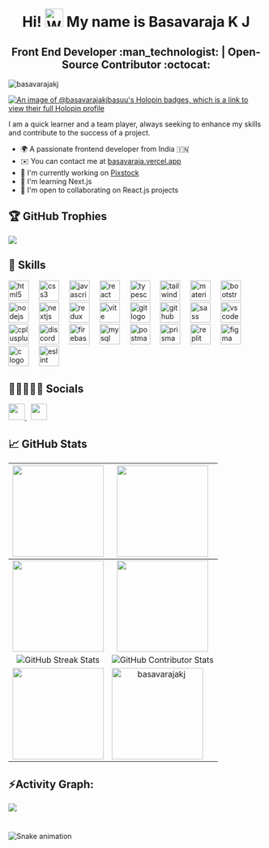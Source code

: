 <h1 align="center"> Hi! <img src="https://user-images.githubusercontent.com/18350557/176309783-0785949b-9127-417c-8b55-ab5a4333674e.gif" width="36" height="36" alt="Waving Hand Emoji"> My name is Basavaraja K J</h1>

<h2 align="center"> Front End Developer :man_technologist: | Open-Source Contributor :octocat: </h2>

<p align="left"> <img src="https://komarev.com/ghpvc/?username=basavarajakj&label=Profile%20views&color=0e75b6&style=flat" alt="basavarajakj" /> </p>

[![An image of @basavarajakjbasuu's Holopin badges, which is a link to view their full Holopin profile](https://holopin.me/basavarajakjbasuu)](https://holopin.io/@basavarajakjbasuu)

I am a quick learner and a team player, always seeking to enhance my skills and contribute to the success of a project.
<br/>
* 🌍 A passionate frontend developer from India 🇮🇳
* ✉️ You can contact me at [basavaraja.vercel.app](mailto:https://basavaraja.vercel.app/)
* 🚀 I'm currently working on [Pixstock](http://github.com/Basavarajakj/pixastock)
* 🧠 I'm learning Next.js
* 🤝 I'm open to collaborating on React.js projects



## 🏆 GitHub Trophies
![](https://github-profile-trophy.vercel.app/?username=basavarajakj&theme=radical&no-frame=false&no-bg=true&margin-w=4)

## 🦾 Skills

<div align="left">
  <img src="https://skillicons.dev/icons?i=html" height="40" alt="html5 logo"  />
  <img width="12" />
  <img src="https://skillicons.dev/icons?i=css" height="40" alt="css3 logo"  />
  <img width="12" />
  <img src="https://skillicons.dev/icons?i=js" height="40" alt="javascript logo"  />
  <img width="12" />
  <img src="https://skillicons.dev/icons?i=react" height="40" alt="react logo"  />
  <img width="12" />
  <img src="https://skillicons.dev/icons?i=ts" height="40" alt="typescript logo"  />
  <img width="12" />
  <img src="https://skillicons.dev/icons?i=tailwind" height="40" alt="tailwindcss logo"  />
  <img width="12" />
  <img src="https://skillicons.dev/icons?i=materialui" height="40" alt="materialui logo"  />
  <img width="12" />
  <img src="https://skillicons.dev/icons?i=bootstrap" height="40" alt="bootstrap logo"  />
  <img width="12" />
  <img src="https://skillicons.dev/icons?i=nodejs" height="40" alt="nodejs logo"  />
  <img width="12" />
  <img src="https://skillicons.dev/icons?i=nextjs" height="40" alt="nextjs logo"  />
  <img width="12" />
  <img src="https://skillicons.dev/icons?i=redux" height="40" alt="redux logo"  />
  <img width="12" />
  <img src="https://skillicons.dev/icons?i=vite" height="40" alt="vite logo"  />
  <img width="12" />
  <img src="https://skillicons.dev/icons?i=git" height="40" alt="git logo"  />
  <img width="12" />
  <img src="https://skillicons.dev/icons?i=github" height="40" alt="github logo"  />
  <img width="12" />
  <img src="https://skillicons.dev/icons?i=sass" height="40" alt="sass logo"  />
  <img width="12" />
  <img src="https://skillicons.dev/icons?i=vscode" height="40" alt="vscode logo"  />
  <img width="12" />
  <img src="https://skillicons.dev/icons?i=cpp" height="40" alt="cplusplus logo"  />
  <img width="12" />
  <img src="https://skillicons.dev/icons?i=discord" height="40" alt="discord logo"  />
  <img width="12" />
  <img src="https://skillicons.dev/icons?i=firebase" height="40" alt="firebase logo"  />
  <img width="12" />
  <img src="https://skillicons.dev/icons?i=mysql" height="40" alt="mysql logo"  />
  <img width="12" />
  <img src="https://skillicons.dev/icons?i=postman" height="40" alt="postman logo"  />
  <img width="12" />
  <img src="https://skillicons.dev/icons?i=prisma" height="40" alt="prisma logo"  />
  <img width="12" />
  <img src="https://skillicons.dev/icons?i=replit" height="40" alt="replit logo"  />
  <img width="12" />
  <img src="https://skillicons.dev/icons?i=figma" height="40" alt="figma logo"  />
  <img width="12" />
  <img src="https://skillicons.dev/icons?i=c" height="40" alt="c logo"  />
  <img width="12" />
  <img src="https://cdn.jsdelivr.net/gh/devicons/devicon/icons/eslint/eslint-original.svg" height="40" alt="eslint logo"  />
</div>

## 👨🏽‍🤝‍👨🏾 Socials

<div align="left">
  <a href="https://www.github.com/Basavarajakjbasuu" target="_blank" rel="noreferrer">
    <picture>
      <source media="(prefers-color-scheme: dark)" srcset="https://raw.githubusercontent.com/danielcranney/readme-generator/main/public/icons/socials/github-dark.svg" />
      <source media="(prefers-color-scheme: light)" srcset="https://raw.githubusercontent.com/danielcranney/readme-generator/main/public/icons/socials/github.svg" />
      <img src="https://raw.githubusercontent.com/danielcranney/readme-generator/main/public/icons/socials/github.svg" width="32" height="32" />
    </picture>
  </a>&nbsp;
  <a href="https://www.linkedin.com/in/basavarajakj" target="_blank" rel="noreferrer">
    <picture>
      <source media="(prefers-color-scheme: dark)" srcset="https://raw.githubusercontent.com/danielcranney/readme-generator/main/public/icons/socials/linkedin-dark.svg" />
      <source media="(prefers-color-scheme: light)" srcset="https://raw.githubusercontent.com/danielcranney/readme-generator/main/public/icons/socials/linkedin.svg" />
      <img src="https://raw.githubusercontent.com/danielcranney/readme-generator/main/public/icons/socials/linkedin.svg" width="32" height="32" />
    </picture>
  </a>
</div>

## 📈 GitHub Stats

|<img align="center" src="http://github-profile-summary-cards.vercel.app/api/cards/stats?username=basavarajakj&theme=dark" height="180em" /> | <img align="center" src="http://github-profile-summary-cards.vercel.app/api/cards/most-commit-language?username=basavarajakj&theme=dark" height="180em" /> |
|:---:|:---:|
|<img align="center" src="http://github-profile-summary-cards.vercel.app/api/cards/repos-per-language?username=basavarajakj&theme=dark" height="180em" /> | <img align="center" src="http://github-profile-summary-cards.vercel.app/api/cards/productive-time?username=basavarajakj&theme=dark" height="180em" /> |
| ![GitHub Streak Stats](https://github-readme-streak-stats.herokuapp.com/?user=basavarajakj&theme=dark&hide_border=false) | ![GitHub Contributor Stats](https://github-contributor-stats.vercel.app/api?username=basavarajakj&limit=5&theme=dark&combine_all_yearly_contributions=true) |
|<img align="center" src="http://github-profile-summary-cards.vercel.app/api/cards/profile-details?username=basavarajakj&theme=dark" height="180em" /> | <img align="left" height="180em" src="https://github-readme-stats.vercel.app/api/top-langs/?username=basavarajakj&layout=compact&theme=dark" alt="basavarajakj" />|



<h2 align="left">⚡Activity Graph:</h2>
<img align="center" src="https://github-readme-activity-graph.vercel.app/graph?username=basavarajakj&theme=react"/>

###

<br clear="both">

<img src="https://raw.githubusercontent.com/basavarajakj/basavarajakj/output/snake.svg" alt="Snake animation" />

###


